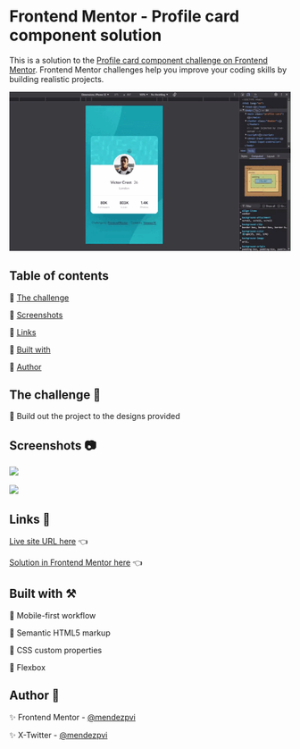 # Frontend Mentor - Profile card component solution

This is a solution to the [Profile card component challenge on Frontend Mentor](https://www.frontendmentor.io/challenges/profile-card-component-cfArpWshJ). Frontend Mentor challenges help you improve your coding skills by building realistic projects. 

![](./assets/screenshots/sample.gif)

## Table of contents

🔳 [The challenge](#the-challenge-muscle)

🔳 [Screenshots](#screenshot-camera)

🔳 [Links](#links-link)

🔳 [Built with](#built-with-hammer_and_pick)

🔳 [Author](#author-beginner)


## The challenge :muscle:

🎯 Build out the project to the designs provided

## Screenshots :camera:

![](./assets/screenshots/mobile.avif)

![](./assets/screenshots/desktop.avif)

## Links :link:

[Live site URL here](https://mendezpvi.github.io/fem-profile-card-component/) 👈

[Solution in Frontend Mentor here](https://www.frontendmentor.io/solutions/profile-card-component-using-flexbox-nfZ6a3-Lc8) 👈


## Built with :hammer_and_pick:

📌 Mobile-first workflow

📌 Semantic HTML5 markup

📌 CSS custom properties

📌 Flexbox


## Author :beginner:

✨ Frontend Mentor - [@mendezpvi](https://www.frontendmentor.io/profile/mendezpvi)

✨ X-Twitter - [@mendezpvi](https://x.com/mendezpvi)
